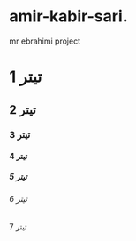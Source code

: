 # amir-kabir-sari.
mr ebrahimi project
<h1>1 تیتر</h1>
<h2>2 تیتر</h2>
<h3>3 تیتر</h3>
<h4>4 تیتر</h4>
<h5>5 تیتر</h5>
<h6>6 تیتر</h6>
<h7>7 تیتر</h7>
